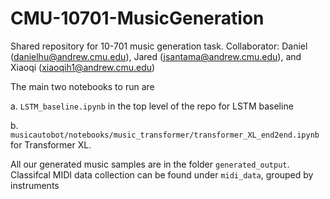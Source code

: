 # CMU-10701-MusicGeneration
Shared repository for 10-701 music generation task. 
Collaborator: Daniel (danielhu@andrew.cmu.edu), Jared (jsantama@andrew.cmu.edu), and Xiaoqi (xiaoqih1@andrew.cmu.edu)


The main two notebooks to run are 

  a. ``LSTM_baseline.ipynb`` in the top level of the repo for LSTM baseline
  
  b. ``musicautobot/notebooks/music_transformer/transformer_XL_end2end.ipynb`` for Transformer XL.
  
  
All our generated music samples are in the folder ``generated_output``.
Classifcal MIDI data collection can be found under ``midi_data``, grouped by instruments
